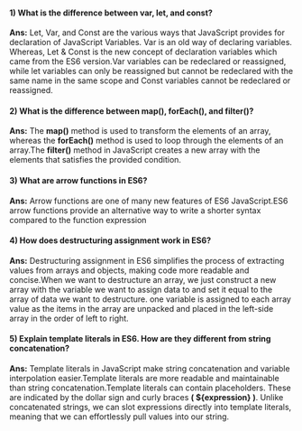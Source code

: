
#### 1) What is the difference between var, let, and const?
**Ans:** Let, Var, and Const are the various ways that JavaScript provides for declaration of JavaScript Variables. Var is an old way of declaring variables. Whereas, Let & Const is the new concept of declaration variables which came from the ES6 version.Var variables can be redeclared or reassigned, while let variables can only be reassigned but cannot be redeclared with the same name in the same scope and Const variables cannot be redeclared or reassigned.


#### 2) What is the difference between map(), forEach(), and filter()?
**Ans:** The **map()** method is used to transform the elements of an array, whereas the **forEach()** method is used to loop through the elements of an array.The **filter()** method in JavaScript creates a new array with the elements that satisfies the provided condition.

#### 3) What are arrow functions in ES6?
**Ans:** Arrow functions are one of many new features of ES6 JavaScript.ES6 arrow functions provide an alternative way to write a shorter syntax compared to the function expression

#### 4) How does destructuring assignment work in ES6?
**Ans:** Destructuring assignment in ES6 simplifies the process of extracting values from arrays and objects, making code more readable and concise.When we want to destructure an array, we just construct a new array with the variable we want to assign data to and set it equal to the array of data we want to destructure. one variable is assigned to each array value as the items in the array are unpacked and placed in the left-side array in the order of left to right.

#### 5) Explain template literals in ES6. How are they different from string concatenation?
**Ans:** Template literals in JavaScript make string concatenation and variable interpolation easier.Template literals are more readable and maintainable than string concatenation.Template literals can contain placeholders. These are indicated by the dollar sign and curly braces **( ${expression} )**. Unlike concatenated strings, we can slot expressions directly into template literals, meaning that we can effortlessly pull values into our string.



